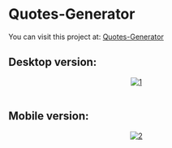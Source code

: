 # Quotes-Generator

You can visit this project at: <a href="https://matiasmass.github.io/quotes-generator/" target="_blank">Quotes-Generator</a>

## Desktop version:
<p align="center">
<a href="https://postimg.cc/6T3vXWNc" target="_blank"><img src="https://i.postimg.cc/ZYPF6n7G/1.png" alt="1"/></a><br/><br/>

</p>

## Mobile version:
<p align="center">
<a href="https://postimg.cc/WtHJpBNv" target="_blank"><img src="https://i.postimg.cc/Wb2m8Vxh/2.png" alt="2"/></a><br/><br/>

</p>
